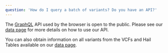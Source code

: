 ```yaml
---
question: 'How do I query a batch of variants? Do you have an API?'
---
```


The [GraphQL](https://graphql.org) API used by the browser is open to the public. Please see our [data page](/data) for more details on how to use our API.

You can also obtain information on all variants from the VCFs and Hail Tables available on our [data page](/data).

